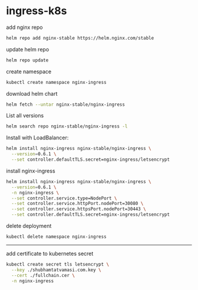 # ingress-k8s

add nginx repo
```bash
helm repo add nginx-stable https://helm.nginx.com/stable
```

update helm repo
```bash
helm repo update
```

create namespace
```bash
kubectl create namespace nginx-ingress
```

download helm chart
```bash
helm fetch --untar nginx-stable/nginx-ingress
```

List all versions
```bash
helm search repo nginx-stable/nginx-ingress -l
```

Install with LoadBalancer:
```bash
helm install nginx-ingress nginx-stable/nginx-ingress \
  --version=0.6.1 \
  --set controller.defaultTLS.secret=nginx-ingress/letsencrypt
```

install nginx-ingress
```bash
helm install nginx-ingress nginx-stable/nginx-ingress \
  --version=0.6.1 \
  -n nginx-ingress \
  --set controller.service.type=NodePort \
  --set controller.service.httpPort.nodePort=30080 \
  --set controller.service.httpsPort.nodePort=30443 \
  --set controller.defaultTLS.secret=nginx-ingress/letsencrypt
```

delete deployment
```bash
kubectl delete namespace nginx-ingress
```
---

add certificate to kubernetes secret
```bash
kubectl create secret tls letsencrypt \
  --key ./shubhamtatvamasi.com.key \
  --cert ./fullchain.cer \
  -n nginx-ingress
```


